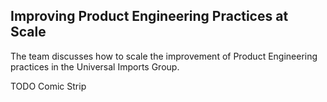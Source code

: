 ## Improving Product Engineering Practices at Scale

The team discusses how to scale the improvement of Product Engineering practices in the Universal Imports Group.

TODO Comic Strip